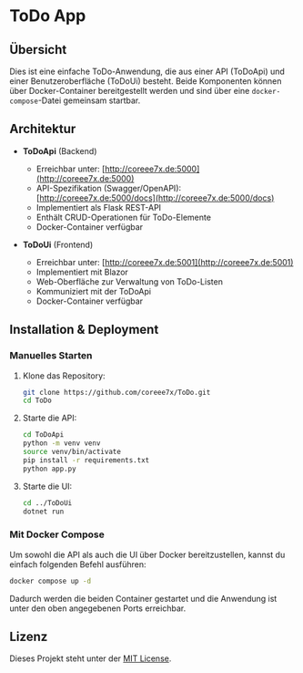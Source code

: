 # ToDo App

## Übersicht

Dies ist eine einfache ToDo-Anwendung, die aus einer API (ToDoApi) und einer Benutzeroberfläche (ToDoUi) besteht. Beide Komponenten können über Docker-Container bereitgestellt werden und sind über eine `docker-compose`-Datei gemeinsam startbar.

## Architektur

- **ToDoApi** (Backend)

  - Erreichbar unter: [http://coreee7x.de:5000](http://coreee7x.de:5000)
  - API-Spezifikation (Swagger/OpenAPI): [http://coreee7x.de:5000/docs](http://coreee7x.de:5000/docs)
  - Implementiert als Flask REST-API
  - Enthält CRUD-Operationen für ToDo-Elemente
  - Docker-Container verfügbar

- **ToDoUi** (Frontend)
  - Erreichbar unter: [http://coreee7x.de:5001](http://coreee7x.de:5001)
  - Implementiert mit Blazor
  - Web-Oberfläche zur Verwaltung von ToDo-Listen
  - Kommuniziert mit der ToDoApi
  - Docker-Container verfügbar

## Installation & Deployment

### Manuelles Starten

1. Klone das Repository:
   ```bash
   git clone https://github.com/coreee7x/ToDo.git
   cd ToDo
   ```
2. Starte die API:
   ```bash
   cd ToDoApi
   python -m venv venv
   source venv/bin/activate
   pip install -r requirements.txt
   python app.py
   ```
3. Starte die UI:
   ```bash
   cd ../ToDoUi
   dotnet run
   ```

### Mit Docker Compose

Um sowohl die API als auch die UI über Docker bereitzustellen, kannst du einfach folgenden Befehl ausführen:

```bash
docker compose up -d
```

Dadurch werden die beiden Container gestartet und die Anwendung ist unter den oben angegebenen Ports erreichbar.

## Lizenz

Dieses Projekt steht unter der [MIT License](LICENSE).
